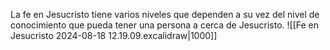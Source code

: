 La fe en Jesucristo tiene varios niveles que dependen a su vez del nivel de conocimiento que pueda tener una persona a cerca de Jesucristo. ![[Fe en Jesucristo 2024-08-18 12.19.09.excalidraw|1000]]
